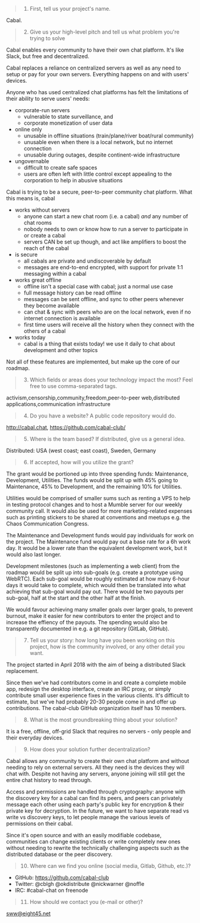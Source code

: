 > 1. First, tell us your project's name.

Cabal.


> 2. Give us your high-level pitch and tell us what problem you're trying to solve

Cabal enables every community to have their own chat platform. It's like Slack, but free and decentralized.

Cabal replaces a reliance on centralized servers as well as any need to setup or pay for your own servers.
Everything happens on and with users' devices.

Anyone who has used centralized chat platforms has felt the limitations of their ability to serve users' needs:

- corporate-run servers
  - vulnerable to state surveillance, and
  - corporate monetization of user data
- online only
  - unusable in offline situations (train/plane/river boat/rural community)
  - unusable even when there is a local network, but no internet connection
  - unusable during outages, despite continent-wide infrastructure
- ungovernable
  - difficult to create safe spaces
  - users are often left with little control except appealing to the corporation to help in abusive situations

Cabal is trying to be a secure, peer-to-peer community chat platform. What this means is, cabal

- works without servers
  - anyone can start a new chat room (i.e. a cabal) *and* any number of chat rooms
  - nobody needs to own or know how to run a server to participate in or create a cabal
  - servers CAN be set up though, and act like amplifiers to boost the reach of the cabal
- is secure
  - all cabals are private and undiscoverable by default
  - messages are end-to-end encrypted, with support for private 1:1 messaging within a cabal
- works great offline
  - offline isn't a special case with cabal; just a normal use case
  - full message history can be read offline
  - messages can be sent offline, and sync to other peers whenever they become available
  - can chat & sync with peers who are on the local network, even if no internet connection is available
  - first time users will receive all the history when they connect with the others of a cabal
- works today
  - cabal is a thing that exists today! we use it daily to chat about development and other topics

Not all of these features are implemented, but make up the core of our roadmap.

> 3. Which fields or areas does your technology impact the most? Feel free to use comma-separated tags.

activism,censorship,community,freedom,peer-to-peer web,distributed applications,communication infrastructure

> 4. Do you have a website? A public code repository would do. 

http://cabal.chat, https://github.com/cabal-club/

> 5. Where is the team based? If distributed, give us a general idea. 

Distributed: USA (west coast; east coast), Sweden, Germany

> 6. If accepted, how will you utilize the grant? 

The grant would be portioned up into three spending funds: Maintenance, Development, Utilities. The funds would be split up with 45% going to Maintenance, 45% to Development, and the remaining 10% for Utilities.

Utilities would be comprised of smaller sums such as renting a VPS to help in testing protocol changes and to host a Mumble server for our weekly community call. It would also be used for more marketing-related expenses such as printing stickers to be shared at conventions and meetups e.g. the Chaos Communication Congress.

The Maintenance and Development funds would pay individuals for work on the project. The Maintenance fund would pay out a base rate for a 6h work day. It would be a lower rate than the equivalent development work, but it would also last longer.

Development milestones (such as implementing a web client) from the roadmap would be split up into sub-goals (e.g. create a prototype using WebRTC). Each sub-goal would be roughly estimated at how many 6-hour days it would take to complete, which would then be translated into what achieving that sub-goal would pay out. There would be two payouts per sub-goal, half at the start and the other half at the finish. 

We would favour achieving many smaller goals over larger goals, to prevent burnout, make it easier for new contributors to enter the project and to increase the effiency of the payouts. The spending would also be transparently documented in e.g. a git repository (GitLab, GitHub).

> 7. Tell us your story: how long have you been working on this project, how is the community involved, or any other detail you want.

The project started in April 2018 with the aim of being a distributed Slack replacement.

Since then we've had contributors come in and create a complete mobile app, redesign the desktop interface, create an IRC proxy, or simply contribute small user experience fixes in the various clients. It's difficult to estimate, but we've had probably 20-30 people come in and offer up contributions. The cabal-club GitHub organization itself has 10 members.

> 8. What is the most groundbreaking thing about your solution?

It is a free, offline, off-grid Slack that requires no servers - only people and their everyday devices.

> 9. How does your solution further decentralization?

Cabal allows any community to create their own chat platform and without needing to rely on external servers. All they need is the devices they will chat with. Despite not having any servers, anyone joining will still get the entire chat history to read through.

Access and permissions are handled through cryptography: anyone with the discovery key for a cabal can find its peers, and peers can privately message each other using each party's public key for encryption & their private key for decryption. In the future, we want to have separate read vs write vs discovery keys, to let people manage the various levels of permissions on their cabal.

Since it's open source and with an easily modifiable codebase, communities can change existing clients or write completely new ones without needing to rewrite the technically challenging aspects such as the distributed database or the peer discovery.

> 10. Where can we find you online (social media, Gitlab, Github, etc.)?

- GitHub: https://github.com/cabal-club
- Twitter: @cblgh @okdistribute @nickwarner @noffle
- IRC: #cabal-chat on freenode

> 11. How should we contact you (e-mail or other)?

sww@eight45.net

